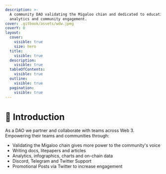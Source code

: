 ```yaml
---
description: >-
  A community DAO validating the Migaloo chian and dedicated to education,
  analytics and community engagement.
cover: .gitbook/assets/wdw.jpeg
coverY: 0
layout:
  cover:
    visible: true
    size: hero
  title:
    visible: true
  description:
    visible: true
  tableOfContents:
    visible: true
  outline:
    visible: true
  pagination:
    visible: true
---
```


# 🙎 Introduction

As a DAO we partner and collaborate with teams across Web 3. Empowering their teams and communities through: &#x20;

* Validating the Migaloo chain gives more power to the community's voice
* Writing docs, litepapers and articles
* Analytics, infographics, charts and on-chain data
* Discord, Telegram and Twitter Support
* Promotional Posts via Twitter to increase engagement

